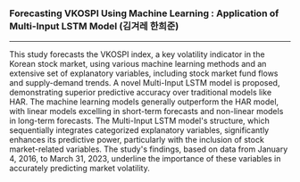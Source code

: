 ### Forecasting VKOSPI Using Machine Learning : Application of Multi-Input LSTM Model (김겨레 한희준)
-------
This study forecasts the VKOSPI index, a key volatility indicator in the Korean stock market, using various machine learning methods and an extensive set of explanatory variables, including stock market fund flows and supply-demand trends. A novel Multi-Input LSTM model is proposed, demonstrating superior predictive accuracy over traditional models like HAR. The machine learning models generally outperform the HAR model, with linear models excelling in short-term forecasts and non-linear models in long-term forecasts. The Multi-Input LSTM model's structure, which sequentially integrates categorized explanatory variables, significantly enhances its predictive power, particularly with the inclusion of stock market-related variables. The study's findings, based on data from January 4, 2016, to March 31, 2023, underline the importance of these variables in accurately predicting market volatility.

